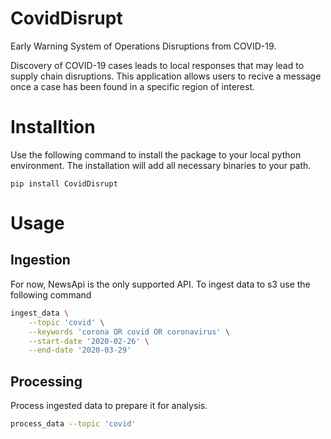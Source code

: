 # CovidDisrupt
Early Warning System of Operations Disruptions from COVID-19.

Discovery of COVID-19 cases leads to local responses that may lead to supply chain disruptions. This application allows users to recive a message once a case has been found in a specific region of interest. 

# Installtion
Use the following command to install the package to your local python environment. The installation will add all necessary binaries to your path.

`pip install CovidDisrupt`

# Usage
## Ingestion
For now, NewsApi is the only supported API. To ingest data to s3 use the following command
```bash
ingest_data \
    --topic 'covid' \
    --keywords 'corona OR covid OR coronavirus' \
    --start-date '2020-02-26' \
    --end-date '2020-03-29'
```
## Processing
Process ingested data to prepare it for analysis.
```bash
process_data --topic 'covid'
```
